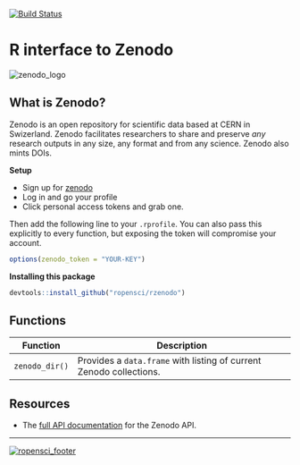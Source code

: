 [![Build Status](https://travis-ci.org/ropensci/rzenodo.png?branch=master)](https://travis-ci.org/ropensci/rzenodo)

# R interface to Zenodo  
![zenodo_logo](https://zenodo.org/img/zenodo.svg)

## What is Zenodo?
Zenodo is an open repository for scientific data based at CERN  in Swizerland. Zenodo facilitates researchers to share and preserve _any_ research outputs in any size, any format and from any science. Zenodo also mints DOIs.

__Setup__
* Sign up for [zenodo](https://zenodo.org/youraccount/register)
* Log in and go your profile
* Click personal access tokens and grab one.

Then add the following line to your `.rprofile`. You can also pass this explicitly to every function, but exposing the token will compromise your account.  

```r
options(zenodo_token = "YOUR-KEY")
```


__Installing this package__

```r
devtools::install_github("ropensci/rzenodo")
```

## Functions

| Function  | Description  |
|---|---|
| `zenodo_dir()` | Provides a `data.frame` with listing of current Zenodo collections.

## Resources

* The [full API documentation](https://zenodo.org/dev) for the Zenodo API.

---


[![ropensci_footer](http://ropensci.org/public_images/github_footer.png)](http://ropensci.org)
